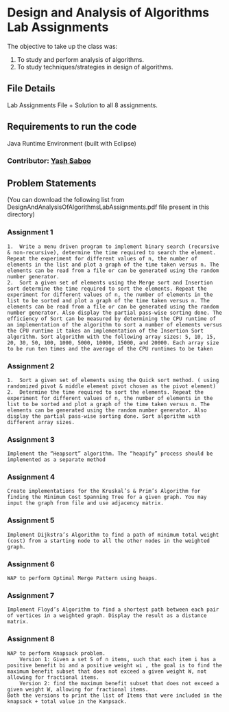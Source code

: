 # Design and Analysis of Algorithms Lab Assignments
The objective to take up the class was: 
1. To study and perform analysis of algorithms.
2. To study techniques/strategies in design of algorithms.

## File Details
Lab Assignments File + Solution to all 8 assignments.

## Requirements to run the code
Java Runtime Environment (built with Eclipse)

### Contributor: [Yash Saboo](https://github.com/yashsaboo)

## Problem Statements
(You can download the following list from DesignAndAnalysisOfAlgorithmsLabAssignments.pdf file present in this directory)
### Assignment 1
	1.	Write a menu driven program to implement binary search (recursive & non-recursive), determine the time required to search the element. Repeat the experiment for different values of n, the number of elements in the list and plot a graph of the time taken versus n. The elements can be read from a file or can be generated using the random number generator.
	2.	Sort a given set of elements using the Merge sort and Insertion sort determine the time required to sort the elements. Repeat the experiment for different values of n, the number of elements in the list to be sorted and plot a graph of the time taken versus n. The elements can be read from a file or can be generated using the random number generator. Also display the partial pass-wise sorting done. The efficiency of Sort can be measured by determining the CPU runtime of an implementation of the algorithm to sort a number of elements versus the CPU runtime it takes an implementation of the Insertion Sort algorithm. Sort algorithm with the following array sizes: 5, 10, 15, 20, 30, 50, 100, 1000, 5000, 10000, 15000, and 20000. Each array size to be run ten times and the average of the CPU runtimes to be taken

### Assignment 2
	1.	Sort a given set of elements using the Quick sort method. ( using randomized pivot & middle element pivot chosen as the pivot element) 
	2.	Determine the time required to sort the elements. Repeat the experiment for different values of n, the number of elements in the list to be sorted and plot a graph of the time taken versus n. The elements can be generated using the random number generator. Also display the partial pass-wise sorting done. Sort algorithm with different array sizes.

### Assignment 3
	Implement the “Heapsort” algorithm. The “heapify” process should be implemented as a separate method

### Assignment 4
	Create implementations for the Kruskal’s & Prim’s Algorithm for finding the Minimum Cost Spanning Tree for a given graph. You may input the graph from file and use adjacency matrix.  

### Assignment 5
	Implement Dijkstra’s Algorithm to find a path of minimum total weight (cost) from a starting node to all the other nodes in the weighted graph.

### Assignment 6
	WAP to perform Optimal Merge Pattern using heaps.

### Assignment 7
	Implement Floyd’s Algorithm to find a shortest path between each pair of vertices in a weighted graph. Display the result as a distance matrix.

### Assignment 8
	WAP to perform Knapsack problem.
		Version 1: Given a set S of n items, such that each item i has a positive benefit bi and a positive weight wi , the goal is to find the maximum benefit subset that does not exceed a given weight W, not allowing for fractional items. 
		Version 2: find the maximum benefit subset that does not exceed a given weight W, allowing for fractional items. 
	Both the versions to print the list of Items that were included in the knapsack + total value in the Kanpsack.

